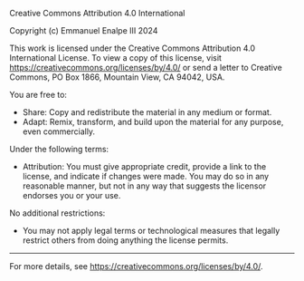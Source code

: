 Creative Commons Attribution 4.0 International

Copyright (c) Emmanuel Enalpe III 2024

This work is licensed under the Creative Commons Attribution 4.0 International License. 
To view a copy of this license, visit https://creativecommons.org/licenses/by/4.0/ or send a letter to Creative Commons, PO Box 1866, Mountain View, CA 94042, USA.

You are free to:
- Share: Copy and redistribute the material in any medium or format.
- Adapt: Remix, transform, and build upon the material for any purpose, even commercially.

Under the following terms:
- Attribution: You must give appropriate credit, provide a link to the license, and indicate if changes were made. You may do so in any reasonable manner, but not in any way that suggests the licensor endorses you or your use.

No additional restrictions:
- You may not apply legal terms or technological measures that legally restrict others from doing anything the license permits.

---

For more details, see https://creativecommons.org/licenses/by/4.0/.
